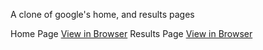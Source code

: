 A clone of google's home, and results pages

Home Page [View in Browser](https://imemdm.github.io/search-engine-homepage/)
Results Page [View in Browser](https://imemdm.github.io/search-engine-homepage/result.html)
